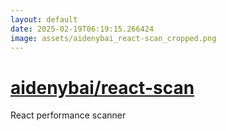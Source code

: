 ```yaml
---
layout: default
date: 2025-02-19T06:19:15.266424
image: assets/aidenybai_react-scan_cropped.png
---
```


# [aidenybai/react-scan](https://github.com/aidenybai/react-scan)

React performance scanner
